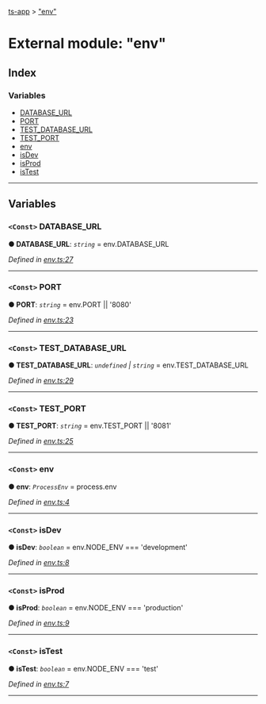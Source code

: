 [ts-app](../README.md) > ["env"](../modules/_env_.md)

# External module: "env"

## Index

### Variables

* [DATABASE_URL](_env_.md#database_url)
* [PORT](_env_.md#port)
* [TEST_DATABASE_URL](_env_.md#test_database_url)
* [TEST_PORT](_env_.md#test_port)
* [env](_env_.md#env)
* [isDev](_env_.md#isdev)
* [isProd](_env_.md#isprod)
* [isTest](_env_.md#istest)

---

## Variables

<a id="database_url"></a>

### `<Const>` DATABASE_URL

**● DATABASE_URL**: *`string`* =  env.DATABASE_URL

*Defined in [env.ts:27](https://github.com/jmeyers91/ts-app/blob/ae30f87/src/env.ts#L27)*

___
<a id="port"></a>

### `<Const>` PORT

**● PORT**: *`string`* =  env.PORT || '8080'

*Defined in [env.ts:23](https://github.com/jmeyers91/ts-app/blob/ae30f87/src/env.ts#L23)*

___
<a id="test_database_url"></a>

### `<Const>` TEST_DATABASE_URL

**● TEST_DATABASE_URL**: *`undefined` \| `string`* =  env.TEST_DATABASE_URL

*Defined in [env.ts:29](https://github.com/jmeyers91/ts-app/blob/ae30f87/src/env.ts#L29)*

___
<a id="test_port"></a>

### `<Const>` TEST_PORT

**● TEST_PORT**: *`string`* =  env.TEST_PORT || '8081'

*Defined in [env.ts:25](https://github.com/jmeyers91/ts-app/blob/ae30f87/src/env.ts#L25)*

___
<a id="env"></a>

### `<Const>` env

**● env**: *`ProcessEnv`* =  process.env

*Defined in [env.ts:4](https://github.com/jmeyers91/ts-app/blob/ae30f87/src/env.ts#L4)*

___
<a id="isdev"></a>

### `<Const>` isDev

**● isDev**: *`boolean`* =  env.NODE_ENV === 'development'

*Defined in [env.ts:8](https://github.com/jmeyers91/ts-app/blob/ae30f87/src/env.ts#L8)*

___
<a id="isprod"></a>

### `<Const>` isProd

**● isProd**: *`boolean`* =  env.NODE_ENV === 'production'

*Defined in [env.ts:9](https://github.com/jmeyers91/ts-app/blob/ae30f87/src/env.ts#L9)*

___
<a id="istest"></a>

### `<Const>` isTest

**● isTest**: *`boolean`* =  env.NODE_ENV === 'test'

*Defined in [env.ts:7](https://github.com/jmeyers91/ts-app/blob/ae30f87/src/env.ts#L7)*

___

